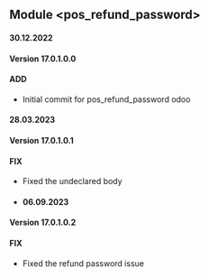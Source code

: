 ## Module <pos_refund_password>

#### 30.12.2022
#### Version 17.0.1.0.0
#### ADD
- Initial commit for pos_refund_password odoo
#### 28.03.2023
#### Version 17.0.1.0.1
#### FIX
- Fixed the undeclared body 
- #### 06.09.2023
#### Version 17.0.1.0.2
#### FIX
- Fixed the refund password issue

